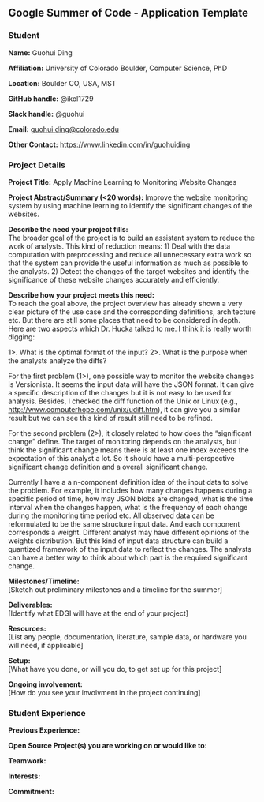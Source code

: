 ## Google Summer of Code - Application Template

### Student

**Name:** Guohui Ding

**Affiliation:** University of Colorado Boulder, Computer Science, PhD

**Location:** Boulder CO, USA, MST

**GitHub handle:** @ikol1729

**Slack handle:** @guohui

**Email:** guohui.ding@colorado.edu

**Other Contact:**  https://www.linkedin.com/in/guohuiding

### Project Details

**Project Title:**  Apply Machine Learning to Monitoring Website Changes

**Project Abstract/Summary (<20 words):**  Improve the website monitoring system by using machine learning to identify the significant changes of the websites.

**Describe the need your project fills:**  
The broader goal of the project is to build an assistant system to reduce the work of analysts. This kind of reduction means: 1) Deal with the data computation with preprocessing and reduce all unnecessary extra work so that the system can provide the useful information as much as possible to the analysts. 2) Detect the changes of the target websites and identify the significance of these website changes accurately and efficiently.

**Describe how your project meets this need:**  
To reach the goal above, the project overview has already shown a very clear picture of the use case and the corresponding definitions, architecture etc. But there are still some places that need to be considered in depth. Here are two aspects which Dr. Hucka talked to me. I think it is really worth digging:

1>. What is the optimal format of the input?
2>. What is the purpose when the analysts analyze the diffs?

For the first problem (1>), one possible way to monitor the website changes is Versionista. It seems the input data will have the JSON format. It can give a specific description of the changes but it is not easy to be used for analysis. Besides, I checked the diff function of the Unix or Linux (e.g., http://www.computerhope.com/unix/udiff.htm), it can give you a similar result but we can see this kind of result still need to be refined. 

For the second problem (2>), it closely related to how does the “significant change” define. The target of monitoring depends on the analysts, but I think the significant change means there is at least one index exceeds the expectation of this analyst a lot. So it should have a multi-perspective significant change definition and a overall significant change.

Currently I have a a n-component definition idea of the input data to solve the problem. For example, it includes how many changes happens during a specific period of time, how may JSON blobs are changed, what is the time interval when the changes happen, what is the frequency of each change during the monitoring time period etc. All observed data can be reformulated to be the same structure input data. And each component corresponds a weight. Different analyst may have different opinions of the weights distribution. But this kind of input data structure can build a quantized framework of the input data to reflect the changes. The analysts can have a better way to think about which part is the required significant change.

**Milestones/Timeline:**  
[Sketch out preliminary milestones and a timeline for the summer]

**Deliverables:**  
[Identify what EDGI will have at the end of your project]

**Resources:**  
[List any people, documentation, literature, sample data, or hardware you will need, if applicable]

**Setup:**  
[What have you done, or will you do, to get set up for this project]

**Ongoing involvement:**  
[How do you see your involvment in the project continuing]

### Student Experience

**Previous Experience:**

**Open Source Project(s) you are working on or would like to:**

**Teamwork:**

**Interests:**

**Commitment:**
